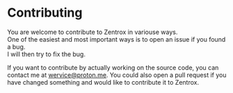 # Contributing

You are welcome to contribute to Zentrox in variouse ways.  
One of the easiest and most important ways is to open an issue if you found a bug.  
I will then try to fix the bug.

If you want to contribute by actually working on the source code, you can contact me at
wervice@proton.me.
You could also open a pull request if you have changed something and would like to contribute it to Zentrox.
